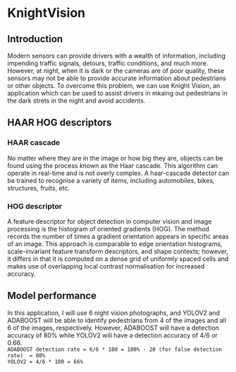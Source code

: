 # KnightVision

## Introduction
Modern sensors can provide drivers with a wealth of information, including impending traffic signals, detours, traffic conditions, and much more. However, at night, when it is dark or the cameras are of poor quality, these sensors may not be able to provide accurate information about pedestrians or other objects. To overcome this problem, we can use Knight Vision, an application which can be used to assist drivers in mkaing out pedestrians in the dark strets in the night and avoid accidents.

## HAAR HOG descriptors
### HAAR cascade
No matter where they are in the image or how big they are, objects can be found using the process known as the Haar cascade. This algorithm can operate in real-time and is not overly complex. A haar-cascade detector can be trained to recognise a variety of items, including automobiles, bikes, structures, fruits, etc.
### HOG descriptor
A feature descriptor for object detection in computer vision and image processing is the histogram of oriented gradients (HOG). The method records the number of times a gradient orientation appears in specific areas of an image. This approach is comparable to edge orientation histograms, scale-invariant feature transform descriptors, and shape contexts; however, it differs in that it is computed on a dense grid of uniformly spaced cells and makes use of overlapping local contrast normalisation for increased accuracy.

## Model performance
In this application, I will use 6 night vision photographs, and YOLOV2 and ADABOOST will be able to identify pedestrians from 4 of the images and all 6 of the images, respectively. However, ADABOOST will have a detection accuracy of 80% while YOLOV2 will have a detection accuracy of 4/6 or 0.66.<br/>
```ADABOOST detection rate = 6/6 * 100 = 100% - 20 (for false detection rate)  = 80%```<br/>
```YOLOV2 = 4/6 * 100 = 66%```
